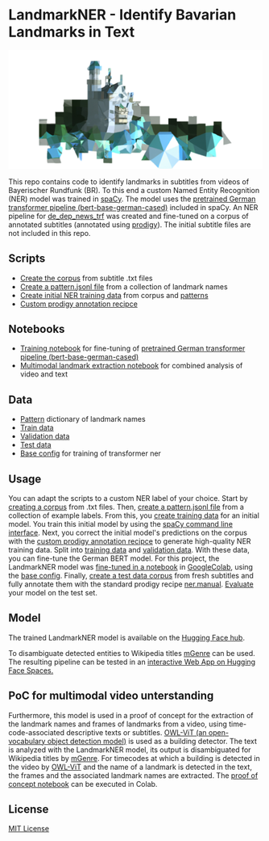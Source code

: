 #  LandmarkNER - Identify Bavarian Landmarks in Text

![LandmarkNER Logo](LandmarkNER_Logo_freigestellt.png)

This repo contains code to identify landmarks in subtitles from videos of Bayerischer Rundfunk (BR). To this end a custom Named Entity Recognition (NER) model was trained in [spaCy](https://spacy.io/). The model uses the [pretrained German transformer pipeline (bert-base-german-cased)](https://spacy.io/models/de#de_dep_news_trf) included in spaCy. An NER pipeline for [de_dep_news_trf](https://spacy.io/models/de#de_dep_news_trf) was created and fine-tuned on a corpus of annotated subtitles (annotated using [prodigy](https://prodi.gy/)). The initial subtitle files are not included in this repo. 

## Scripts 

* [Create the corpus](scripts/create_corpus.py) from subtitle .txt files
* [Create a pattern.jsonl file](scripts/create_patterns.py) from a collection of landmark names
* [Create initial NER training data](scripts/create_initial_train_data.py) from corpus and [patterns](data/patterns.jsonl) 
* [Custom prodigy annotation recipce](recipes/ner_correct_spans.py)

## Notebooks

* [Training notebook](notebooks/NER_spaCy_de_trf_3_3.ipynb) for fine-tuning of [pretrained German transformer pipeline (bert-base-german-cased)](https://spacy.io/models/de#de_dep_news_trf)
* [Multimodal landmark extraction notebook](notebooks/OWL_ViT+LandmarkNER+mGenre.ipynb) for combined analysis of video and text

## Data 

* [Pattern](data/patterns.jsonl) dictionary of landmark names
* [Train data](spaCy_training_files/train.spacy)
* [Validation data](spaCy_training_files/dev.spacy)
* [Test data](spaCy_training_files/test.spacy)
* [Base config](config/base_config_trf_spacy32.cfg) for training of transformer ner

## Usage

You can adapt the scripts to a custom NER label of your choice. Start by [creating a corpus](scripts/create_corpus.py) from .txt files. Then, [create a pattern.jsonl file](scripts/create_patterns.py) from a collection of example labels. From this, you [create training data](scripts/create_initial_train_data.py) for an initial model. You train this initial model by using the [spaCy command line interface](https://spacy.io/usage/training). Next, you correct the initial model's predictions on the corpus with the [custom prodigy annotation recipce](recipes/ner_correct_spans.py) to generate high-quality NER training data. Split into [training data](spaCy_training_files/train.spacy) and [validation data](spaCy_training_files/dev.spacy). With these data, you can fine-tune the German BERT model. For this project, the LandmarkNER model was [fine-tuned in a notebook](notebooks/NER_spaCy_de_trf_3_3.ipynb) in [GoogleColab](https://colab.research.google.com), using the [base config](config/base_config_trf_spacy32.cfg). Finally, [create a test data corpus](scripts/create_corpus.py) from fresh subtitles and fully annotate them with the standard prodigy recipe [ner.manual](https://prodi.gy/docs/recipes#ner-manual). [Evaluate](https://spacy.io/api/cli#evaluate) your model on the test set.

## Model 

The trained LandmarkNER model is available on the [Hugging Face hub](https://huggingface.co/constantinSch/LandmarkNER).

To disambiguate detected entities to Wikipedia titles [mGenre](https://github.com/facebookresearch/GENRE) can be used. The resulting pipeline can be tested in an [interactive Web App on Hugging Face Spaces.](https://huggingface.co/spaces/constantinSch/LandmarkNER_EL)

## PoC for multimodal video unterstanding

Furthermore, this model is used in a proof of concept for the extraction of the landmark names and frames of landmarks from a video, using time-code-associated descriptive texts or subtitles. [OWL-ViT (an open-vocabulary object detection model)](https://arxiv.org/pdf/2205.06230) is used as a building detector. The text is analyzed with the LandmarkNER model, its output is disambiguated for Wikipedia titles by [mGenre](https://github.com/facebookresearch/GENRE). For timecodes at which a building is detected in the video by [OWL-ViT](https://arxiv.org/pdf/2205.06230) and the name of a landmark is detected in the text, the frames and the associated landmark names are extracted. The [proof of concept notebook](notebooks/OWL_ViT+LandmarkNER+mGenre.ipynb) can be executed in Colab.
## License

[MIT License](LICENSE.md)


